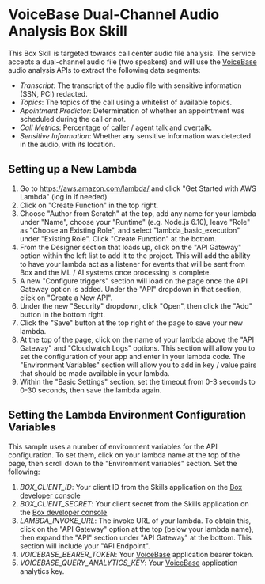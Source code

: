 # VoiceBase Dual-Channel Audio Analysis Box Skill 

This Box Skill is targeted towards call center audio file analysis. The service accepts a dual-channel audio file (two speakers) and will use the [VoiceBase](https://www.voicebase.com/) audio analysis APIs to extract the following data segments:

  * *Transcript*: The transcript of the audio file with sensitive information (SSN, PCI) redacted. 
  * *Topics*: The topics of the call using a whitelist of available topics.
  * *Apointment Predictor*: Determination of whether an appointment was scheduled during the call or not.
  * *Call Metrics*: Percentage of caller / agent talk and overtalk.
  * *Sensitive Information*: Whether any sensitive information was detected in the audio, with its location.

## Setting up a New Lambda

  1. Go to https://aws.amazon.com/lambda/ and click "Get Started with AWS Lambda" (log in if needed)
  2. Click on "Create Function" in the top right.
  3. Choose "Author from Scratch" at the top, add any name for your lambda under "Name", choose your "Runtime" (e.g. Node.js 6.10), leave "Role" as "Choose an Existing Role", and select "lambda_basic_execution" under "Existing Role". Click "Create Function" at the bottom.
  4. From the Designer section that loads up, click on the "API Gateway" option within the left list to add it to the project. This will add the ability to have your lambda act as a listener for events that will be sent from Box and the ML / AI systems once processing is complete.
  5. A new "Configure triggers" section will load on the page once the API Gateway option is added. Under the "API" dropdown in that section, click on "Create a New API".
  6. Under the new "Security" dropdown, click "Open", then click the "Add" button in the bottom right.
  7. Click the "Save" button at the top right of the page to save your new lambda. 
  8. At the top of the page, click on the name of your lambda above the "API Gateway" and "Cloudwatch Logs" options. This section will allow you to set the configuration of your app and enter in your lambda code. The "Environment Variables" section will allow you to add in key / value pairs that should be made available in your lambda. 
  9. Within the "Basic Settings" section, set the timeout from 0-3 seconds to 0-30 seconds, then save the lambda again.

## Setting the Lambda Environment Configuration Variables

This sample uses a number of environment variables for the API configuration. To set them, click on your lambda name at the top of the page, then scroll down to the "Environment variables" section. Set the following:

  1. *BOX_CLIENT_ID*: Your client ID from the Skills application on the [Box developer console](https://cloud.app.box.com/developers/console)
  2. *BOX_CLIENT_SECRET*: Your client secret from the Skills application on the [Box developer console](https://cloud.app.box.com/developers/console)
  3. *LAMBDA_INVOKE_URL*: The invoke URL of your lambda. To obtain this, click on the "API Gateway" option at the top (below your lambda name), then expand the "API" section under "API Gateway" at the bottom. This section will include your "API Endpoint".
  4. *VOICEBASE_BEARER_TOKEN*: Your [VoiceBase](https://developer.voicebase.com/) application bearer token.
  5. *VOICEBASE_QUERY_ANALYTICS_KEY*: Your [VoiceBase](https://developer.voicebase.com/) application analytics key.